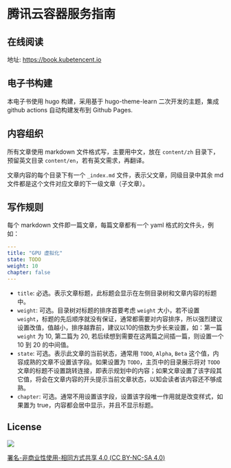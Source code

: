 # 腾讯云容器服务指南

## 在线阅读

地址: https://book.kubetencent.io

## 电子书构建

本电子书使用 hugo 构建，采用基于 hugo-theme-learn 二次开发的主题，集成 github actions 自动构建发布到 Github Pages.

## 内容组织

所有文章使用 markdown 文件格式写，主要用中文，放在 `content/zh` 目录下，预留英文目录 `content/en`，若有英文需求，再翻译。

文章内容的每个目录下有一个 `_index.md` 文件，表示父文章，同级目录中其余 md 文件都是这个文件对应文章的下一级文章（子文章）。

## 写作规则

每个 markdown 文件即一篇文章，每篇文章都有一个 yaml 格式的文件头，例如：

``` yaml
---
title: "GPU 虚拟化"
state: TODO
weight: 10
chapter: false
---
```

* `title`: 必选。表示文章标题，此标题会显示在左侧目录树和文章内容的标题中。
* `weight`: 可选。目录树对标题的排序首要考虑 `weight` 大小，若不设置 `weight`，标题的先后顺序就没有保证，通常都需要对内容排序，所以强烈建议设置改值，值越小，排序越靠前，建议以10的倍数为步长来设置，如：第一篇 `weight` 为 10, 第二篇为 20, 若后续想到需要在这两篇之间插一篇，则设置一个 10 到 20 的中间值。
* `state`: 可选。表示此文章的当前状态，通常用 `TODO`, `Alpha`, `Beta` 这个值，内容成熟的文章不设置该字段。如果设置为 `TODO`，主页中的目录展示将对 `TODO` 文章的标题不设置跳转连接，即表示规划中的内容；如果文章设置了该字段其它值，将会在文章内容的开头提示当前文章状态，以知会读者该内容还不够成熟。
* `chapter`: 可选。通常不用设置该字段，设置该字段唯一作用就是改变样式，如果置为 true，内容都会居中显示，并且不显示标题。

## License

![](https://res.cloudinary.com/imroc/image/upload/v1583293970/kubernetes-practice-guide/img/licensebutton.png?classes=no-margin)

[署名-非商业性使用-相同方式共享 4.0 \(CC BY-NC-SA 4.0\)](https://creativecommons.org/licenses/by-nc-sa/4.0/deed.zh)
